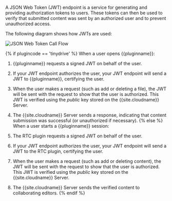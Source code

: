 A JSON Web Token (JWT) endpoint is a service for generating and providing authorization tokens to users. These tokens can then be used to verify that submitted content was sent by an authorized user and to prevent unauthorized access.

The following diagram shows how JWTs are used:

![JSON Web Token Call Flow]({{site.baseurl}}/images/jwt-call-flow.png "JSON Web Token Call Flow")

{% if plugincode == 'tinydrive' %}
When a user opens {{pluginname}}:

1. {{pluginname}} requests a signed JWT on behalf of the user.
1. If your JWT endpoint authorizes the user, your JWT endpoint will send a JWT to {{pluginname}}, certifying the user.
1. When the user makes a request (such as add or deleting a file), the JWT will be sent with the request to show that the user is authorized. This JWT is verified using the _public_ key stored on the {{site.cloudname}} Server.
1. The {{site.cloudname}} Server sends a response, indicating that content submission was successful (or unauthorized if necessary).
{% else %}
When a user starts a {{pluginname}} session:

1. The RTC plugin requests a signed JWT on behalf of the user.
1. If your JWT endpoint authorizes the user, your JWT endpoint will send a JWT to the RTC plugin, certifying the user.
1. When the user makes a request (such as add or deleting content), the JWT will be sent with the request to show that the user is authorized. This JWT is verified using the _public_ key stored on the {{site.cloudname}} Server.
1. The {{site.cloudname}} Server sends the verified content to collaborating editors.
{% endif %}
